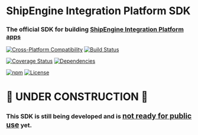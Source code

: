 ShipEngine Integration Platform SDK
==============================================
### The official SDK for building [**ShipEngine Integration Platform apps**](https://www.shipengine.com/docs/integration-platform/)

[![Cross-Platform Compatibility](https://shipengine.github.io/img/badges/os-badges.svg)](https://github.com/ShipEngine/shipengine-integration-platform-sdk/actions)
[![Build Status](https://github.com/ShipEngine/shipengine-integration-platform-sdk/workflows/CI-CD/badge.svg)](https://github.com/ShipEngine/shipengine-integration-platform-sdk/actions)

[![Coverage Status](https://coveralls.io/repos/github/ShipEngine/shipengine-integration-platform-sdk/badge.svg?branch=master)](https://coveralls.io/github/ShipEngine/shipengine-integration-platform-sdk)
[![Dependencies](https://david-dm.org/ShipEngine/shipengine-integration-platform-sdk.svg)](https://david-dm.org/ShipEngine/shipengine-integration-platform-sdk)

[![npm](https://img.shields.io/npm/v/@shipengine/integration-platform-sdk.svg)](https://www.npmjs.com/package/@shipengine/integration-platform-sdk)
[![License](https://img.shields.io/npm/l/@shipengine/integration-platform-sdk.svg)](LICENSE)



# 🚧 UNDER CONSTRUCTION 🚧
### This SDK is still being developed and is <u><big>not ready for public use</big></u> yet.
